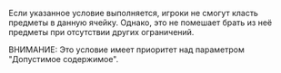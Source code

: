 Если указанное условие выполняется, игроки не смогут класть предметы в данную ячейку. Однако, это не помешает брать из неё предметы при отсутствии других ограничений.

ВНИМАНИЕ: Это условие имеет приоритет над параметром "Допустимое содержимое".